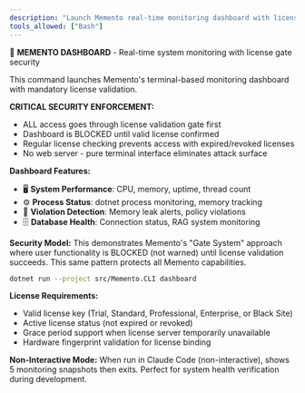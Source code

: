 ```yaml
---
description: "Launch Memento real-time monitoring dashboard with license validation"
tools_allowed: ["Bash"]
---
```


🚀 **MEMENTO DASHBOARD** - Real-time system monitoring with license gate security

This command launches Memento's terminal-based monitoring dashboard with mandatory license validation.

**CRITICAL SECURITY ENFORCEMENT:**
- ALL access goes through license validation gate first
- Dashboard is BLOCKED until valid license confirmed  
- Regular license checking prevents access with expired/revoked licenses
- No web server - pure terminal interface eliminates attack surface

**Dashboard Features:**
- 🖥️ **System Performance**: CPU, memory, uptime, thread count
- ⚙️ **Process Status**: dotnet process monitoring, memory tracking  
- 🚨 **Violation Detection**: Memory leak alerts, policy violations
- 🗄️ **Database Health**: Connection status, RAG system monitoring

**Security Model:**
This demonstrates Memento's "Gate System" approach where user functionality is BLOCKED (not warned) until license validation succeeds. This same pattern protects all Memento capabilities.

```bash
dotnet run --project src/Memento.CLI dashboard
```

**License Requirements:**
- Valid license key (Trial, Standard, Professional, Enterprise, or Black Site)
- Active license status (not expired or revoked)  
- Grace period support when license server temporarily unavailable
- Hardware fingerprint validation for license binding

**Non-Interactive Mode:**
When run in Claude Code (non-interactive), shows 5 monitoring snapshots then exits. Perfect for system health verification during development.